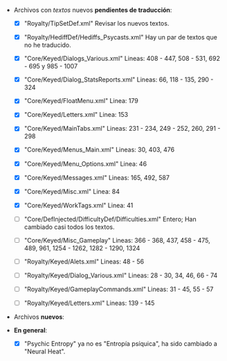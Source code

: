 * Archivos con *textos* nuevos **pendientes de traducción**:

	* [x] "Royalty/TipSetDef.xml"								Revisar los nuevos textos.
	* [x] "Royalty/HediffDef/Hediffs_Psycasts.xml"				Hay un par de textos que no he traducido.
	* [x] "Core/Keyed/Dialogs_Various.xml"						Lineas: 408 - 447, 508 - 531, 692 - 695 y 985 - 1007
	* [x] "Core/Keyed/Dialog_StatsReports.xml"					Lineas: 66, 118 - 135, 290 - 324
	* [x] "Core/Keyed/FloatMenu.xml"							Linea: 179
	* [x] "Core/Keyed/Letters.xml"								Linea: 153
	* [x] "Core/Keyed/MainTabs.xml"								Lineas: 231 - 234, 249 - 252, 260, 291 - 298
	* [x] "Core/Keyed/Menus_Main.xml"							Lineas: 30, 403, 476
	* [x] "Core/Keyed/Menu_Options.xml"							Linea: 46
	* [x] "Core/Keyed/Messages.xml"								Lineas: 165, 492, 587
	* [x] "Core/Keyed/Misc.xml"									Linea: 84
	* [x] "Core/Keyed/WorkTags.xml"								Linea: 41

	* [ ] "Core/DefInjected/DifficultyDef/Difficulties.xml"		Entero; Han cambiado casi todos los textos.
	* [ ] "Core/Keyed/Misc_Gameplay"							Lineas: 366 - 368, 437, 458 - 475, 489, 961, 1254 - 1262, 1282 - 1290, 1324
	* [ ] "Royalty/Keyed/Alets.xml"								Lineas: 48 - 56
	* [ ] "Royalty/Keyed/Dialog_Various.xml"					Lineas: 28 - 30, 34, 46, 66 - 74
	* [ ] "Royalty/Keyed/GameplayCommands.xml"					Lineas: 31 - 45, 55 - 57
	* [ ] "Royalty/Keyed/Letters.xml"							Lineas: 139 - 145
	





* Archivos **nuevos**:



* **En general**:

	* [x] "Psychic Entropy" ya no es "Entropía psíquica", ha sido cambiado a "Neural Heat".